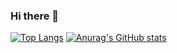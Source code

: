 ### Hi there 👋

[![Top Langs](https://github-readme-stats.vercel.app/api/top-langs/?username=swrdlgc&layout=compact)](https://github.com/anuraghazra/github-readme-stats)
[![Anurag's GitHub stats](https://github-readme-stats.vercel.app/api?username=swrdlgc&show_icons=true&theme=radical)](https://github.com/anuraghazra/github-readme-stats)


<!--
**swrdlgc/swrdlgc** is a ✨ _special_ ✨ repository because its `README.md` (this file) appears on your GitHub profile.

Here are some ideas to get you started:

- 🔭 I’m currently working on ...
- 🌱 I’m currently learning ...
- 👯 I’m looking to collaborate on ...
- 🤔 I’m looking for help with ...
- 💬 Ask me about ...
- 📫 How to reach me: ...
- 😄 Pronouns: ...
- ⚡ Fun fact: ...
-->
